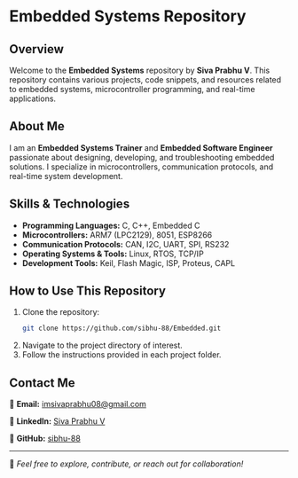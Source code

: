 # Embedded Systems Repository

## Overview
Welcome to the **Embedded Systems** repository by **Siva Prabhu V**. This repository contains various projects, code snippets, and resources related to embedded systems, microcontroller programming, and real-time applications.

## About Me
I am an **Embedded Systems Trainer** and **Embedded Software Engineer** passionate about designing, developing, and troubleshooting embedded solutions. I specialize in microcontrollers, communication protocols, and real-time system development.

## Skills & Technologies
- **Programming Languages:** C, C++, Embedded C
- **Microcontrollers:** ARM7 (LPC2129), 8051, ESP8266
- **Communication Protocols:** CAN, I2C, UART, SPI, RS232
- **Operating Systems & Tools:** Linux, RTOS, TCP/IP
- **Development Tools:** Keil, Flash Magic, ISP, Proteus, CAPL

## How to Use This Repository
1. Clone the repository:
   ```bash
   git clone https://github.com/sibhu-88/Embedded.git
   ```
2. Navigate to the project directory of interest.
3. Follow the instructions provided in each project folder.

## Contact Me
📧 **Email:** [imsivaprabhu08@gmail.com](mailto:imsivaprabhu08@gmail.com)

🔗 **LinkedIn:** [Siva Prabhu V](https://www.linkedin.com/in/sivaprabhu-v/)

🐙 **GitHub:** [sibhu-88](https://github.com/sibhu-88)

---

📌 *Feel free to explore, contribute, or reach out for collaboration!*
